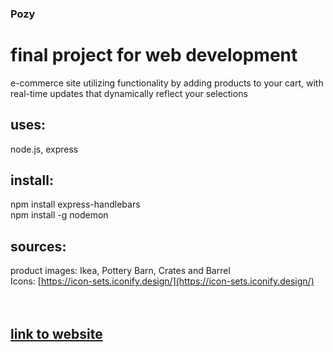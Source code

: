 ### Pozy
# final project for web development 
e-commerce site utilizing functionality by adding products to your cart, with real-time updates that dynamically reflect your selections

## uses: 
node.js, express

## install:
npm install express-handlebars <br>
npm install -g nodemon

## sources: 
product images: Ikea, Pottery Barn, Crates and Barrel<br>
Icons: [https://icon-sets.iconify.design/](https://icon-sets.iconify.design/)<br><br><br>
## [link to website](https://paulagrata.com/lewisportfolio/finalproject/)

